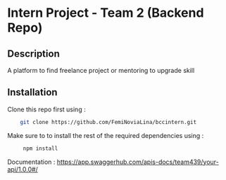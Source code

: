# Intern Project - Team 2 (Backend Repo)

## Description
A platform to find freelance project or mentoring to upgrade skill

## Installation

Clone this repo first using :
```sh
    git clone https://github.com/FemiNoviaLina/bccintern.git
```

Make sure to to install the rest of the required dependencies using :
```sh
     npm install
```

Documentation :
https://app.swaggerhub.com/apis-docs/team439/your-api/1.0.0#/